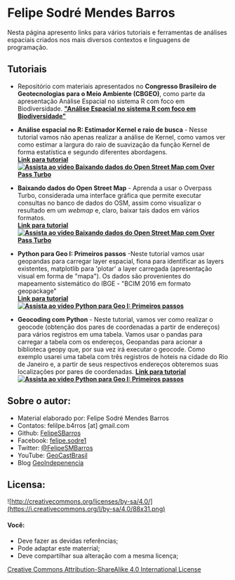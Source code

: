 # Felipe Sodré Mendes Barros  
Nesta página apresento links para vários tutoriais e ferramentas de análises espaciais criados nos mais diversos contextos e linguagens de programação.

## Tutoriais  

* Repositório com materiais apresentados no **Congresso Brasileiro de Geotecnologias para o Meio Ambiente (CBGEO)**, como parte da apresentação Análise Espacial no sistema R com foco em Biodiversidade. **["Análise Espacial no sistema R com foco em Biodiversidade"](https://felipesbarros.github.io/CongressoGeoBiodiversidadeI)**  

* **Análise espacial no R: Estimador Kernel e raio de busca** - Nesse tutorial vamos não apenas realizar a análise de Kernel, como vamos ver como estimar a largura do raio de suavização da função Kernel de forma estatística e segundo diferentes abordagens.  
**[Link para tutorial](https://felipesbarros.github.io/BaresBH/)**  
**[![Assista ao video Baixando dados do Open Street Map com Over Pass Turbo](https://img.youtube.com/vi/uM9GKO100qg/0.jpg)](https://youtu.be/uM9GKO100qg)**


* **Baixando dados do Open Street Map** - Aprenda a usar o Overpass Turbo, considerada uma interface gráfica que permite executar consultas no banco de dados do OSM, assim como visualizar o resultado em um *webmap* e, claro, baixar tais dados em vários formatos.  
**[Link para tutorial](https://github.com/FelipeSBarros/Download-OSM-data)**  
**[![Assista ao video Baixando dados do Open Street Map com Over Pass Turbo](https://img.youtube.com/vi/wDk_Q3iZ--E/0.jpg)](https://youtu.be/wDk_Q3iZ--E)**

* **Python para Geo I: Primeiros passos** -Neste tutorial vamos usar geopandas para carregar layer espacial, fiona para identificar as layers existentes, matplotlib para 'plotar' a layer carregada (apresentação visual em forma de "mapa"). Os dados são provenientes do mapeamento sistemático do IBGE - "BCIM 2016 em formato geopackage"  
**[Link para tutorial](https://github.com/FelipeSBarros/Python-para-Geo-I/blob/master/Intro_PyGIS.ipynb)**  
**[![Assista ao video Python para Geo I: Primeiros passos](https://img.youtube.com/vi/UVKSYclbxbE/0.jpg)](https://youtu.be/UVKSYclbxbE)**

* **Geocoding com Python** - Neste tutorial, vamos ver como realizar o geocode (obtenção dos pares de coordenadas a partir de endereços) para vários registros em uma tabela. Vamos usar o pandas para carregar a tabela com os endereços, Geopandas para acionar a biblioteca geopy que, por sua vez irá executar o geocode. Como exemplo usarei uma tabela com três registros de hoteis na cidade do Rio de Janeiro e, a partir de seus respectivos endereços obteremos suas localizações por pares de coordenadas.
**[Link para tutorial](https://github.com/FelipeSBarros/Python-para-Geo-I/blob/master/GeoCoding.ipynb)**  
**[![Assista ao video Python para Geo I: Primeiros passos](https://img.youtube.com/vi/l8tzW5jRiyw/0.jpg)](https://youtu.be/l8tzW5jRiyw)**

## Sobre o autor:  

* Material elaborado por: Felipe Sodré Mendes Barros
* Contatos: felilpe.b4rros [at] gmail.com  
* Github: [FelipeSBarros](https://github.com/FelipeSBarros/)
* Facebook: [felipe.sodre1](https://www.facebook.com/felipe.sodre1)  
* Twitter: [@FelipeSMBarros](https://twitter.com/FelipeSMBarros)  
* YouTube: [GeoCastBrasil](https://www.youtube.com/channel/UCLAeX4dyujMoy4xqHvxSDpQ)  
* Blog [GeoIndepenencia](https://geoind.wordpress.com/)  

## Licensa:
![http://creativecommons.org/licenses/by-sa/4.0/](https://i.creativecommons.org/l/by-sa/4.0/88x31.png)  

#### Você:  

* Deve fazer as devidas referências;  
* Pode adaptar este materrial;  
* Deve compartilhar sua alteração com a mesma licença;  

[Creative Commons Attribution-ShareAlike 4.0 International License](http://creativecommons.org/licenses/by-sa/4.0/)
